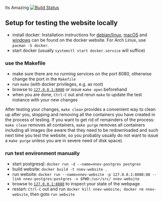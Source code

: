 Its Amazing
[![Build Status](https://travis-ci.com/nnev/website.svg?branch=master)](https://travis-ci.com/nnev/website)

## Setup for testing the website locally

  * install docker: Installation instructions for [debian/linux](https://docs.docker.com/engine/installation/linux/docker-ce/debian/), [macOS](https://docs.docker.com/docker-for-mac/install/) and [windows](https://docs.docker.com/docker-for-windows/install/) can be found on the docker website. For Arch Linux, use `pacman -S docker`.
  * start docker (usually `systemctl start docker.service` will suffice)

### use the Makefile

  * make sure there are no running services on the port 8080, otherwise change the port in the `Makefile`
  * run `make` (with docker privileges, e.g. as root)
  * browse to [`127.0.0.1:8080`](http://127.0.0.1:8080) or issue `make open` beforehand
  * when you are done, `Ctrl-C` out and rerun `make` to update the test instance with your new changes

After testing your changes, `make clean` provides a convenient way to clean up after you, stopping and removing all the containers you have created in the process of testing.
If you want to get rid of remainders of the process: `make clean` removes all containers, `make purge` removes all containers including all images (be aware that they need to be redownloaded and such next time you test the website, so you probably usually do not want to issue a `make purge` unless you are in severe need of disk space).

### run test environment manually

  * start postgresql: `docker run -d --name=nnev-postgres postgres`
  * build website: `docker build -t nnev-website .`
  * run website: `docker run --name=nnev-website -p 127.0.0.1:8080:80 --link nnev-postgres:postgres -v $PWD:/usr/src/ nnev-website`
  * browse to [`127.0.0.1:8080`](http://127.0.0.1:8080) to inspect your state of the webpage
  * restart: `Ctrl-C` out and run `docker kill nnev-website; docker rm nnev-website`, then goto `run website`
